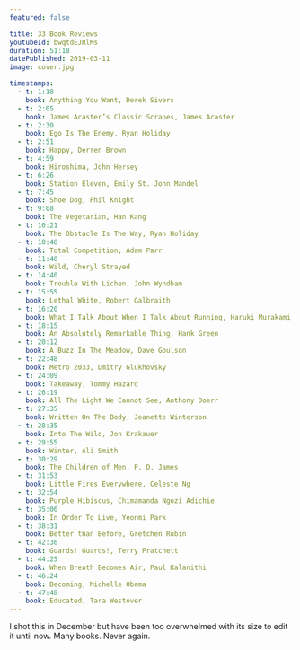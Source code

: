 ```yaml
---
featured: false

title: 33 Book Reviews
youtubeId: bwqtdEJRlMs
duration: 51:18
datePublished: 2019-03-11
image: cover.jpg

timestamps:
  - t: 1:18
    book: Anything You Want, Derek Sivers
  - t: 2:05
    book: James Acaster’s Classic Scrapes, James Acaster
  - t: 2:30
    book: Ego Is The Enemy, Ryan Holiday
  - t: 2:51
    book: Happy, Derren Brown
  - t: 4:59
    book: Hiroshima, John Hersey
  - t: 6:26
    book: Station Eleven, Emily St. John Mandel
  - t: 7:45
    book: Shoe Dog, Phil Knight
  - t: 9:08
    book: The Vegetarian, Han Kang
  - t: 10:21
    book: The Obstacle Is The Way, Ryan Holiday
  - t: 10:48
    book: Total Competition, Adam Parr
  - t: 11:48
    book: Wild, Cheryl Strayed
  - t: 14:40
    book: Trouble With Lichen, John Wyndham
  - t: 15:55
    book: Lethal White, Robert Galbraith
  - t: 16:20
    book: What I Talk About When I Talk About Running, Haruki Murakami
  - t: 18:15
    book: An Absolutely Remarkable Thing, Hank Green
  - t: 20:12
    book: A Buzz In The Meadow, Dave Goulson
  - t: 22:48
    book: Metro 2033, Dmitry Glukhovsky
  - t: 24:09
    book: Takeaway, Tommy Hazard
  - t: 26:19
    book: All The Light We Cannot See, Anthony Doerr
  - t: 27:35
    book: Written On The Body, Jeanette Winterson
  - t: 28:35
    book: Into The Wild, Jon Krakauer
  - t: 29:55
    book: Winter, Ali Smith
  - t: 30:29
    book: The Children of Men, P. D. James
  - t: 31:53
    book: Little Fires Everywhere, Celeste Ng
  - t: 32:54
    book: Purple Hibiscus, Chimamanda Ngozi Adichie
  - t: 35:06
    book: In Order To Live, Yeonmi Park
  - t: 38:31
    book: Better than Before, Gretchen Rubin
  - t: 42:36
    book: Guards! Guards!, Terry Pratchett
  - t: 44:25
    book: When Breath Becomes Air, Paul Kalanithi
  - t: 46:24
    book: Becoming, Michelle Obama
  - t: 47:48
    book: Educated, Tara Westover
---
```


I shot this in December but have been too overwhelmed with its size to edit it until now. Many books. Never again.
